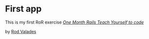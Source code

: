 # First app

This is my first RoR exercise
[*One Month Rails Teach Yourself to code*](http://onemonthrails.com)

by [Rod Valades](http://ahorraalgohoy.com)